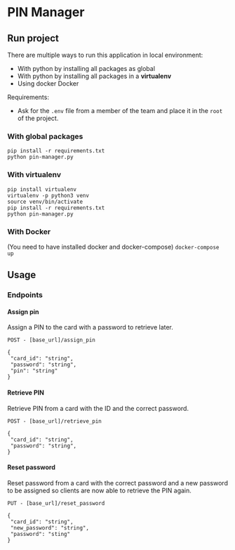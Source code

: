 # PIN Manager

## Run project

There are multiple ways to run this application in local environment:

- With python by installing all packages as global
- With python by installing all packages in a **virtualenv**
- Using docker Docker

Requirements:

- Ask for the `.env` file from a member of the team and place it in the `root` of the project.

### With global packages

```
pip install -r requirements.txt
python pin-manager.py
```

### With virtualenv

```
pip install virtualenv
virtualenv -p python3 venv
source venv/bin/activate
pip install -r requirements.txt
python pin-manager.py
```

### With Docker

(You need to have installed docker and docker-compose)
`docker-compose up`

## Usage

### Endpoints

#### Assign pin

Assign a PIN to the card  with a password to retrieve later.

`POST - [base_url]/assign_pin`

```
{
 "card_id": "string",
 "password": "string",
 "pin": "string"
}
```

#### Retrieve PIN

Retrieve PIN from a card with the ID and the correct password.

`POST - [base_url]/retrieve_pin`

```
{
 "card_id": "string",
 "password": "string",
}
```

#### Reset password

Reset password from a card with the correct password and a new password to be assigned so clients are now able to retrieve the PIN again.

`PUT - [base_url]/reset_password`

```
{
 "card_id": "string",
 "new_password": "string",
 "password": "sting"
}
```
